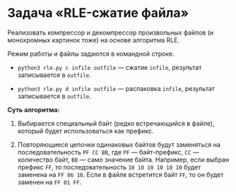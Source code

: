 # Задача «RLE-сжатие файла»

Реализовать компрессор и декомпрессор произвольных файлов (и монохромных картинок тоже) на основе алгоритма RLE.

Режим работы и файлы задаются в командной строке.

* `python3 rle.py c infile outfile` — сжатие `infile`, результат записывается в `outfile`.

* `python3 rle.py d infile outfile` — распаковка `infile`, результат записывается в `outfile`.

**Суть алгоритма:**

1. Выбирается специальный байт (редко встречающийся в файле), который будет использоваться как префикс.

2. Повторяющиеся цепочки одинаковых байтов будут заменяться на последовательность `PF CC BB`, где `PF` — байт-префикс, `CC` — количество байт, `BB` — само значение байта. Например, если выбран префикс `FF`, то последовательность `10 10 10 10 10 10` будет заменена на `FF 06 10`. Если в файле встретится байт `FF`, то он будет заменен на `FF 01 FF`.
